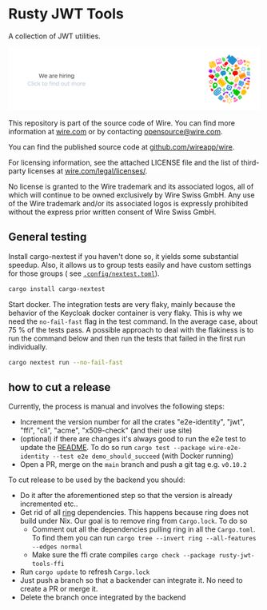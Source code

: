 # Rusty JWT Tools

A collection of JWT utilities.

[![Wire logo](https://github.com/wireapp/wire/blob/master/assets/header-small.png?raw=true)](https://wire.com/jobs/)

This repository is part of the source code of Wire. You can find more information at [wire.com](https://wire.com) or by
contacting opensource@wire.com.

You can find the published source code at [github.com/wireapp/wire](https://github.com/wireapp/wire).

For licensing information, see the attached LICENSE file and the list of third-party licenses
at [wire.com/legal/licenses/](https://wire.com/legal/licenses/).

No license is granted to the Wire trademark and its associated logos, all of which will continue to be owned exclusively
by Wire Swiss GmbH. Any use of the Wire trademark and/or its associated logos is expressly prohibited without the
express prior written consent of Wire Swiss GmbH.

## General testing

Install cargo-nextest if you haven't done so, it yields some substantial speedup.
Also, it allows us to group tests easily and have custom settings for those groups (
see [`.config/nextest.toml`](.config/nextest.toml)).

```bash
cargo install cargo-nextest
```

Start docker.
The integration tests are very flaky, mainly because the behavior of the Keycloak docker container is very flaky.
This is why we need the `no-fail-fast` flag in the test command.
In the average case, about 75 % of the tests pass.
A possible approach to deal with the flakiness is to run the command below and then run the tests that failed in the
first run individually.

```bash
cargo nextest run --no-fail-fast
```

## how to cut a release

Currently, the process is manual and involves the following steps:

- Increment the version number for all the crates "e2e-identity", "jwt", "ffi", "cli", "acme", "x509-check" (and their
  use site)
- (optional) if there are changes it's always good to run the e2e test to update the [README](e2e-identity/README.md).
  To do so run `cargo test --package wire-e2e-identity --test e2e demo_should_succeed` (with Docker running)
- Open a PR, merge on the `main` branch and push a git tag e.g. `v0.10.2`

To cut release to be used by the backend you should:

- Do it after the aforementioned step so that the version is already incremented etc..
- Get rid of all [ring](https://crates.io/crates/ring) dependencies. This happens because ring does not build under Nix.
  Our goal is to remove ring from `Cargo.lock`. To do so
    - Comment out all the dependencies pulling ring in all the `Cargo.toml`. To find them you can
      run `cargo tree --invert ring --all-features --edges normal`
    - Make sure the ffi crate compiles `cargo check --package rusty-jwt-tools-ffi`
- Run `cargo update` to refresh `Cargo.lock`
- Just push a branch so that a backender can integrate it. No need to create a PR or merge it.
- Delete the branch once integrated by the backend
